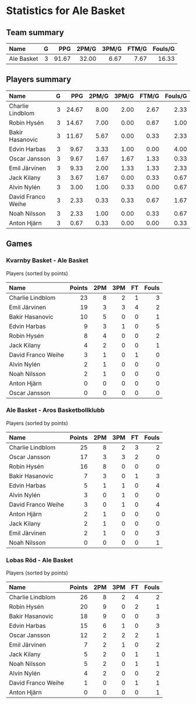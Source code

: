 # Statistics for Ale Basket

## Team summary

| Name | G | PPG | 2PM/G | 3PM/G | FTM/G | Fouls/G |
|:-----|--:|----:|------:|------:|------:|--------:|
| Ale Basket | 3 | 91.67 | 32.00 | 6.67 | 7.67 | 16.33 |

## Players summary

| Name | G | PPG | 2PM/G | 3PM/G | FTM/G | Fouls/G |
|:-----|--:|----:|------:|------:|------:|--------:|
| Charlie Lindblom | 3 | 24.67 | 8.00 | 2.00 | 2.67 | 2.33 |
| Robin Hysén | 3 | 14.67 | 7.00 | 0.00 | 0.67 | 1.00 |
| Bakir Hasanovic | 3 | 11.67 | 5.67 | 0.00 | 0.33 | 2.33 |
| Edvin Harbas | 3 | 9.67 | 3.33 | 1.00 | 0.00 | 4.00 |
| Oscar Jansson | 3 | 9.67 | 1.67 | 1.67 | 1.33 | 0.33 |
| Emil Järvinen | 3 | 9.33 | 2.00 | 1.33 | 1.33 | 2.33 |
| Jack Kilany | 3 | 3.67 | 1.67 | 0.00 | 0.33 | 0.67 |
| Alvin Nylén | 3 | 3.00 | 1.00 | 0.33 | 0.00 | 0.67 |
| David Franco Weihe | 3 | 2.33 | 0.33 | 0.33 | 0.67 | 1.67 |
| Noah Nilsson | 3 | 2.33 | 1.00 | 0.00 | 0.33 | 0.67 |
| Anton Hjärn | 3 | 0.67 | 0.33 | 0.00 | 0.00 | 0.33 |

## Games

### Kvarnby Basket - Ale Basket

Players (sorted by points)

| Name | Points | 2PM | 3PM | FT | Fouls |
|:-----|-------:|----:|----:|---:|------:|
| Charlie Lindblom | 23 |  8 |  2 |  1 |  3 |
| Emil Järvinen | 19 |  3 |  3 |  4 |  2 |
| Bakir Hasanovic | 10 |  5 |  0 |  0 |  1 |
| Edvin Harbas |  9 |  3 |  1 |  0 |  5 |
| Robin Hysén |  8 |  4 |  0 |  0 |  2 |
| Jack Kilany |  4 |  2 |  0 |  0 |  1 |
| David Franco Weihe |  3 |  1 |  0 |  1 |  0 |
| Alvin Nylén |  2 |  1 |  0 |  0 |  0 |
| Noah Nilsson |  2 |  1 |  0 |  0 |  0 |
| Anton Hjärn |  0 |  0 |  0 |  0 |  0 |
| Oscar Jansson |  0 |  0 |  0 |  0 |  0 |

### Ale Basket - Aros Basketbollklubb

Players (sorted by points)

| Name | Points | 2PM | 3PM | FT | Fouls |
|:-----|-------:|----:|----:|---:|------:|
| Charlie Lindblom | 25 |  8 |  2 |  3 |  2 |
| Oscar Jansson | 17 |  3 |  3 |  2 |  0 |
| Robin Hysén | 16 |  8 |  0 |  0 |  0 |
| Bakir Hasanovic |  7 |  3 |  0 |  1 |  3 |
| Edvin Harbas |  5 |  1 |  1 |  0 |  4 |
| Alvin Nylén |  3 |  0 |  1 |  0 |  0 |
| David Franco Weihe |  3 |  0 |  1 |  0 |  4 |
| Anton Hjärn |  2 |  1 |  0 |  0 |  0 |
| Jack Kilany |  2 |  1 |  0 |  0 |  0 |
| Emil Järvinen |  2 |  1 |  0 |  0 |  3 |
| Noah Nilsson |  0 |  0 |  0 |  0 |  1 |

### Lobas Röd - Ale Basket

Players (sorted by points)

| Name | Points | 2PM | 3PM | FT | Fouls |
|:-----|-------:|----:|----:|---:|------:|
| Charlie Lindblom | 26 |  8 |  2 |  4 |  2 |
| Robin Hysén | 20 |  9 |  0 |  2 |  1 |
| Bakir Hasanovic | 18 |  9 |  0 |  0 |  3 |
| Edvin Harbas | 15 |  6 |  1 |  0 |  3 |
| Oscar Jansson | 12 |  2 |  2 |  2 |  1 |
| Emil Järvinen |  7 |  2 |  1 |  0 |  2 |
| Jack Kilany |  5 |  2 |  0 |  1 |  1 |
| Noah Nilsson |  5 |  2 |  0 |  1 |  1 |
| Alvin Nylén |  4 |  2 |  0 |  0 |  2 |
| David Franco Weihe |  1 |  0 |  0 |  1 |  1 |
| Anton Hjärn |  0 |  0 |  0 |  0 |  1 |


